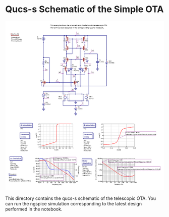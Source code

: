 # Qucs-s Schematic of the Simple OTA

![Simple OTA.](/Amplifiers/OTAs/Telescopic%20OTA/Simulations/qucs-s/Telescopic_OTA.png)

This directory contains the qucs-s schematic of the telescopic OTA. You can run the ngspice simulation corresponding to the latest design performed in the notebook.
